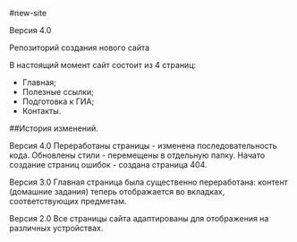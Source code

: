 #new-site

Версия 4.0

Репозиторий создания нового сайта

В настоящий момент сайт состоит из 4 страниц:
- Главная;
- Полезные ссылки;
- Подготовка к ГИА;
- Контакты.

##История изменений.

Версия 4.0
Переработаны страницы - изменена последовательность кода.
Обновлены стили - перемещены в отдельную папку.
Начато создание страниц ошибок - создана страница 404.

Версия 3.0
Главная страница была существенно переработана: контент (домашние задания) теперь отображается во вкладках, соответствующих предметам.

Версия 2.0
Все страницы сайта адаптированы для отображения на различных устройствах.